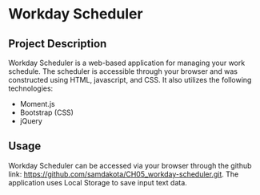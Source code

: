 # Workday Scheduler

## Project Description
Workday Scheduler is a web-based application for managing your work schedule. The scheduler is accessible through your browser and was constructed using HTML, javascript, and CSS. It also utilizes the following technologies:
- Moment.js
- Bootstrap (CSS)
- jQuery

## Usage
Workday Scheduler can be accessed via your browser through the github link: https://github.com/samdakota/CH05_workday-scheduler.git. The application uses Local Storage to save input text data.
